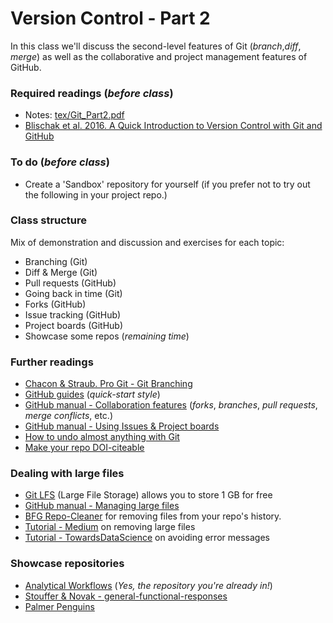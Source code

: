 # Version Control - Part 2
In this class we'll discuss the second-level features of Git (_branch_,_diff_, _merge_) as well as the collaborative and project management features of GitHub.

### Required readings (_before class_)
- Notes: [tex/Git_Part2.pdf](tex/Git_Part2.pdf)
- [Blischak et al. 2016. A Quick Introduction to Version Control with Git and GitHub](../../readings/pdfs/Blischak2016.PDF)

### To do (_before class_)
- Create a 'Sandbox' repository for yourself (if you prefer not to try out the following in your project repo.)

### Class structure
Mix of demonstration and discussion and exercises for each topic:
- Branching (Git)
- Diff & Merge (Git)
- Pull requests (GitHub)
- Going back in time (Git)
- Forks (GitHub)
- Issue tracking (GitHub)
- Project boards (GitHub)
- Showcase some repos (_remaining time_)

### Further readings
- [Chacon & Straub. Pro Git - Git Branching](https://git-scm.com/book/en/v2/Git-Branching-Branches-in-a-Nutshell)
- [GitHub guides](https://guides.github.com) (_quick-start style_)
- [GitHub manual - Collaboration features](https://docs.github.com/en/github/collaborating-with-issues-and-pull-requests) (_forks_, _branches_, _pull requests_, _merge conflicts_, etc.)
- [GitHub manual - Using Issues & Project boards](https://docs.github.com/en/github/managing-your-work-on-github)
- [How to undo almost anything with Git](https://github.blog/2015-06-08-how-to-undo-almost-anything-with-git/)
- [Make your repo DOI-citeable](https://guides.github.com/activities/citable-code/)

### Dealing with large files
- [Git LFS](https://git-lfs.com) (Large File Storage) allows you to store 1 GB for free
- [GitHub manual - Managing large files](https://docs.github.com/en/repositories/working-with-files/managing-large-files)
- [BFG Repo-Cleaner](https://rtyley.github.io/bfg-repo-cleaner/) for removing files from your repo's history.
- [Tutorial - Medium](https://medium.com/analytics-vidhya/tutorial-removing-large-files-from-git-78dbf4cf83a) on removing large files
- [Tutorial - TowardsDataScience](https://towardsdatascience.com/uploading-large-files-to-github-dbef518fa1a) on avoiding error messages

### Showcase repositories
- [Analytical Workflows](https://github.com/analyticalworkflows/TeachingMaterials) (_Yes, the repository you're already in!_)
- [Stouffer & Novak - general-functional-responses](https://github.com/stoufferlab/general-functional-responses)
- [Palmer Penguins](https://github.com/allisonhorst/palmerpenguins)
